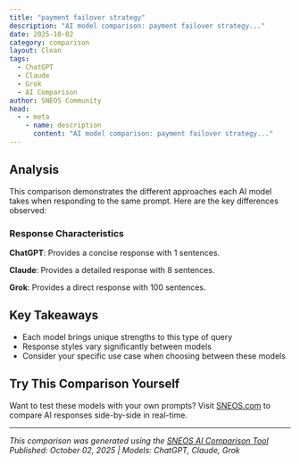 ```yaml
---
title: "payment failover strategy"
description: "AI model comparison: payment failover strategy..."
date: 2025-10-02
category: comparison
layout: Clean
tags:
  - ChatGPT
  - Claude
  - Grok
  - AI Comparison
author: SNEOS Community
head:
  - - meta
    - name: description
      content: "AI model comparison: payment failover strategy..."
---
```


<ChatComparison
  title="payment failover strategy"
  prompt="payment failover strategy"
  :responses='{
    "ChatGPT": "A payment failover strategy is a plan designed to ensure that payment processing remains uninterrupted in the event of a failure in the primary payment system. Such failures can occur due to various reasons, including system outages, network issues, processing errors, or compliance-related disruptions. Implementing a robust failover strategy can help businesses maintain cash flow and provide a seamless experience for customers. Here are several components to consider when developing a payment failover strategy:\n\n### 1. **Redundancy**\n   - **Multiple Payment Processors**: Integrate multiple payment gateways/providers, allowing transactions to route through an alternative service if one fails.\n   - **Backup Systems**: Maintain backup servers, databases, and network routes to ensure system redundancy.\n\n### 2. **Monitoring and Alerts**\n   - **Real-Time Monitoring**: Implement monitoring tools that track the health of your primary payment processor and alert you to issues immediately.\n   - **Alerts for Failover Events**: Set up alerts that notify your technical team when a failover occurs and provide insights into why it happened.\n\n### 3. **Automatic Failover**\n   - **Automated Switching**: Develop a system that can automatically switch to a backup payment processor if the primary processor fails.\n   - **Load Balancing**: Use load balancing techniques to distribute transactions across multiple processors, ensuring no single processor is a bottleneck.\n\n### 4. **Fallback Options**\n   - **Alternative Payment Methods**: Ensure that customers have access to various payment methods (credit/debit cards, digital wallets, bank transfers, etc.) that can be used if one method is unavailable.\n   - **Offline Payment Solutions**: In cases where online payments fail, consider incorporating offline methods, such as telephone payments or transactions processed through point-of-sale (POS) devices.\n\n### 5. **Testing and Simulation**\n   - **Regular Testing**: Conduct regular tests of your failover mechanisms to ensure they are functioning as expected.\n   - **Simulation of Failures**: Simulate different types of payment failures to assess response and readiness.\n\n### 6. **Customer Communication**\n   - **Transparent Error Messaging**: When a payment fails, provide clear and user-friendly messages indicating what the problem is and suggesting alternative payment methods.\n   - **Proactive Communication**: If you anticipate an outage (scheduled maintenance, etc.), notify customers in advance.\n\n### 7. **Disaster Recovery Planning**\n   - **Comprehensive Plan**: Include payment processing in your overall disaster recovery plan to ensure continuity of operations during critical events.\n   - **Documentation**: Keep detailed documentation of all systems and processes related to payment processing and failover strategies.\n\n### 8. **Regulatory and Compliance Considerations**\n   - **Adhere to Compliance Standards**: Ensure that your failover systems comply with relevant regulations and standards (like PCI DSS for payment security).\n   - **Data Security Measures**: Maintain high-security standards during failover processes to protect sensitive customer payment information.\n\n### 9. **User Acceptance Testing (UAT)**\n   - **Involve End Users**: Involve a group of users to test the failover mechanisms in a controlled environment to gather feedback and improve the process.\n\n### 10. **Continuous Improvement**\n   - **Post-Mortem Analysis**: After any payment failure incident, conduct a review to identify areas of improvement in your failover strategy.\n   - **Iterate and Adapt**: Continuously refine and adapt your failover strategy based on new technologies, threats, and changes in payment processing landscapes.\n\nBy implementing a comprehensive payment failover strategy, businesses can minimize downtime, maintain customer trust, and ensure stability in financial transactions despite unforeseen disruptions.",
    "Claude": "# Payment Failover Strategy\n\nA robust payment failover strategy ensures business continuity when payment systems experience issues. Here\u0027s a comprehensive approach:\n\n## Core Components\n\n### 1. **Multi-Provider Setup**\n- **Primary Provider**: Main payment processor\n- **Secondary Providers**: 2-3 backup processors\n- **Emergency Provider**: Simple, reliable fallback option\n\n### 2. **Failover Triggers**\n\u0060\u0060\u0060\n- HTTP timeout (\u003E30 seconds)\n- 5xx server errors\n- Network connectivity issues\n- Decline rate threshold (\u003E10%)\n- Maintenance windows\n- Rate limiting\n\u0060\u0060\u0060\n\n## Implementation Strategy\n\n### Sequential Failover\n\u0060\u0060\u0060python\ndef process_payment(payment_data):\n    providers = [primary_provider, secondary_provider, tertiary_provider]\n    \n    for provider in providers:\n        try:\n            result = provider.charge(payment_data)\n            if result.success:\n                return result\n        except Exception as e:\n            log_failure(provider, e)\n            continue\n    \n    return handle_all_providers_failed()\n\u0060\u0060\u0060\n\n### Smart Routing\n- **Geographic routing**: Route by customer location\n- **Success rate routing**: Use best-performing provider\n- **Cost optimization**: Route to lowest-fee provider\n- **Currency-based**: Match provider to transaction currency\n\n## Monitoring \u0026 Detection\n\n### Health Checks\n- Real-time provider status monitoring\n- Synthetic transaction testing\n- Response time tracking\n- Success rate analytics\n\n### Circuit Breaker Pattern\n\u0060\u0060\u0060\nStates:\n- CLOSED: Normal operation\n- OPEN: Provider temporarily disabled\n- HALF-OPEN: Testing if provider recovered\n\u0060\u0060\u0060\n\n## Recovery Procedures\n\n### 1. **Automatic Recovery**\n- Periodic health checks every 5-10 minutes\n- Gradual traffic restoration (10%, 50%, 100%)\n- Success rate validation before full restoration\n\n### 2. **Manual Recovery**\n- Admin dashboard for provider control\n- Emergency switches\n- Real-time provider status updates\n\n## Best Practices\n\n### Configuration\n- **Timeout settings**: 30 seconds max per attempt\n- **Retry limits**: Maximum 3 attempts per provider\n- **Backoff strategy**: Exponential backoff between retries\n- **Provider prioritization**: Dynamic based on performance\n\n### Data Management\n- **Transaction logging**: Track all attempts and results\n- **State synchronization**: Ensure data consistency\n- **Idempotency**: Prevent duplicate charges\n- **Audit trails**: Complete payment journey tracking\n\n### Communication\n- **Customer notifications**: Transparent status updates\n- **Staff alerts**: Real-time failure notifications\n- **Status pages**: Public system status information\n- **Escalation procedures**: Clear incident response chain\n\n## Risk Mitigation\n\n### Provider Diversification\n- Different technology stacks\n- Various geographic regions\n- Multiple acquiring banks\n- Diverse payment methods\n\n### Testing Strategy\n- Regular failover testing\n- Load testing under failure conditions\n- End-to-end transaction testing\n- Provider-specific testing scenarios\n\n### Compliance Considerations\n- PCI DSS compliance across all providers\n- Data residency requirements\n- Regional regulation compliance\n- Token vault synchronization\n\n## Key Metrics to Track\n\n- **Failover frequency**: How often failover occurs\n- **Recovery time**: Time to detect and switch providers\n- **Success rates**: Per-provider performance metrics\n- **Customer impact**: Failed transaction rates\n- **Cost implications**: Fee differences between providers\n\nThis strategy ensures minimal payment disruption while maintaining security and compliance standards.",
    "Grok": "A **payment failover strategy** is a contingency plan designed to ensure that payment processing continues seamlessly in the event of a failure or disruption in the primary payment system. This strategy is critical for businesses that rely on online transactions, as downtime or payment failures can lead to loss of revenue, customer dissatisfaction, and damage to reputation. Below is an explanation of how to design and implement an effective payment failover strategy:\n\n---\n\n### **What is a Payment Failover Strategy?**\nA payment failover strategy involves setting up alternative payment processing mechanisms or systems to take over when the primary payment gateway, processor, or infrastructure fails. Failures can occur due to:\n- Technical issues with the payment gateway (e.g., server downtime).\n- Network connectivity problems.\n- High transaction volumes overwhelming the system.\n- Security breaches or fraud detection triggers.\n- Regional restrictions or compliance issues.\n\nThe goal is to maintain business continuity by rerouting transactions to a backup system with minimal disruption to the user experience.\n\n---\n\n### **Key Components of a Payment Failover Strategy**\n\n1. **Multiple Payment Gateways**:\n   - Integrate with more than one payment gateway provider (e.g., Stripe, PayPal, Adyen, Square).\n   - Use a primary gateway for normal operations and designate secondary gateways for failover.\n   - Ensure that the backup gateways support the same payment methods (credit cards, digital wallets, etc.) and currencies as the primary one.\n\n2. **Load Balancing**:\n   - Distribute transaction traffic across multiple gateways or processors during normal operation to avoid overloading a single system.\n   - Automatically redirect traffic to a backup gateway if the primary one fails or experiences high latency.\n\n3. **Real-Time Monitoring and Alerts**:\n   - Implement monitoring tools to track the performance and availability of payment systems.\n   - Set up alerts for anomalies (e.g., high failure rates, timeouts, or downtime) to detect issues before they impact customers.\n   - Use automated systems to switch to a backup gateway when predefined thresholds are breached.\n\n4. **Dynamic Routing Logic**:\n   - Build intelligent routing rules to determine which gateway to use based on factors like transaction success rates, cost, location, or payment method.\n   - For example, if a transaction fails on the primary gateway due to a declined payment, the system can automatically retry on a secondary gateway.\n\n5. **Redundant Infrastructure**:\n   - Ensure that your payment processing infrastructure (servers, APIs, databases) is hosted in multiple geographic regions or on different cloud providers to avoid single points of failure.\n   - Use Content Delivery Networks (CDNs) or edge computing to reduce latency and improve reliability.\n\n6. **Fallback Payment Methods**:\n   - Offer alternative payment options (e.g., bank transfers, manual invoicing, or cryptocurrency) if online payment gateways fail entirely.\n   - Communicate these options to customers during checkout if automated systems are unavailable.\n\n7. **Transaction Retry Mechanisms**:\n   - Implement logic to retry failed transactions on the same or a different gateway after a short delay.\n   - Ensure retries are limited to avoid frustrating customers or triggering fraud alerts.\n\n8. **Customer Communication**:\n   - Notify customers of any issues or delays in payment processing through in-app messages, emails, or SMS.\n   - Provide clear instructions for alternative payment methods if failover systems are engaged.\n\n---\n\n### **Steps to Implement a Payment Failover Strategy**\n\n1. **Assess Risks and Requirements**:\n   - Identify potential points of failure in your current payment processing system (e.g., gateway, network, server).\n   - Determine the acceptable downtime and transaction failure rates for your business.\n   - Understand your customer base (geographic location, preferred payment methods) to choose compatible backup gateways.\n\n2. **Select Backup Payment Providers**:\n   - Research and onboard multiple payment gateways or processors with overlapping capabilities.\n   - Negotiate contracts and ensure compliance with regulations like PCI DSS for each provider.\n\n3. **Integrate with Payment Orchestration Platforms**:\n   - Use a payment orchestration layer or middleware (e.g., Spreedly, BlueSnap, Checkout.com) to manage multiple gateways and automate failover routing.\n   - These platforms often provide built-in failover logic, analytics, and retry mechanisms.\n\n4. **Test the Failover System**:\n   - Simulate failures (e.g., gateway downtime, declined transactions) to test the effectiveness of your failover strategy.\n   - Measure the impact on user experience, transaction success rates, and system performance.\n\n5. **Document and Train Staff**:\n   - Create a detailed failover plan with step-by-step instructions for manual intervention (if needed).\n   - Train customer support and IT teams to handle payment issues and communicate with customers during disruptions.\n\n6. **Maintain and Update**:\n   - Regularly review and update your failover strategy to account for new payment methods, providers, or regulatory changes.\n   - Monitor the performance of backup systems to ensure they are ready for use.\n\n---\n\n### **Benefits of a Payment Failover Strategy**\n- **Improved Reliability**: Minimizes downtime and ensures transactions are processed even during failures.\n- **Better Customer Experience**: Reduces friction by preventing failed payments and offering alternatives.\n- **Revenue Protection**: Avoids lost sales due to payment system outages.\n- **Scalability**: Handles sudden spikes in transaction volume by distributing load across multiple systems.\n- **Risk Mitigation**: Protects against single points of failure and enhances overall system resilience.\n\n---\n\n### **Challenges to Consider**\n- **Cost**: Maintaining multiple gateways or orchestration platforms can be expensive due to integration fees, transaction costs, and maintenance.\n- **Complexity**: Managing multiple providers and failover logic requires robust technical expertise and infrastructure.\n- **Compliance**: Each payment provider may have different security and regulatory requirements (e.g., PCI DSS, GDPR).\n- **Latency**: Switching to a backup system may introduce delays if not optimized.\n- **User Experience**: Customers may notice inconsistencies if failover systems don\u2019t support the same payment methods or branding.\n\n---\n\n### **Best Practices**\n- Prioritize gateways based on success rates, cost, and geographic coverage.\n- Use A/B testing to experiment with different failover configurations.\n- Maintain transparency with customers by notifying them of payment issues and providing estimated resolution times.\n- Regularly audit and stress-test your failover systems to identify weaknesses.\n- Partner with payment providers that offer built-in redundancy and high availability (HA) features.\n\n---\n\n### **Example Scenario**\nA retail e-commerce platform uses Stripe as its primary payment gateway. During a major sales event, Stripe experiences downtime due to server issues. With a failover strategy in place:\n1. The platform\u2019s payment orchestration system detects the failure through real-time monitoring.\n2. Transactions are automatically rerouted to a secondary gateway, such as PayPal or Adyen.\n3. Customers are notified of a slight delay (if any) but can still complete their purchases.\n4. Once Stripe is back online, the system reverts to the primary gateway without manual intervention.\n\n---\n\nBy implementing a robust payment failover strategy, businesses can ensure continuity, build customer trust, and protect their revenue streams even during unexpected disruptions. If you have a specific use case or payment provider in mind, I can tailor the strategy further!"
  }'
  published-date="11:06"
/>

## Analysis

This comparison demonstrates the different approaches each AI model takes when responding to the same prompt. Here are the key differences observed:

### Response Characteristics

**ChatGPT**: Provides a concise response with 1 sentences. 

**Claude**: Provides a detailed response with 8 sentences. 

**Grok**: Provides a direct response with 100 sentences. 

## Key Takeaways

- Each model brings unique strengths to this type of query
- Response styles vary significantly between models
- Consider your specific use case when choosing between these models

## Try This Comparison Yourself

Want to test these models with your own prompts? Visit [SNEOS.com](https://sneos.com) to compare AI responses side-by-side in real-time.

---

*This comparison was generated using the [SNEOS AI Comparison Tool](https://sneos.com)*
*Published: October 02, 2025 | Models: ChatGPT, Claude, Grok*
